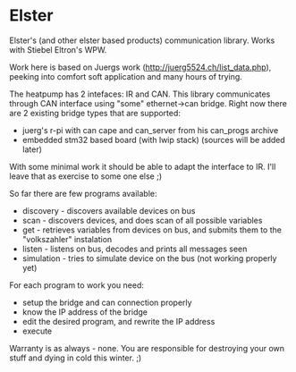 Elster
======

Elster's (and other elster based products) communication library. Works with Stiebel Eltron's WPW. 

Work here is based on Juergs work (http://juerg5524.ch/list_data.php), peeking into comfort soft application and many hours of trying.

The heatpump has 2 intefaces: IR and CAN. This library communicates through CAN interface using "some" ethernet->can bridge. Right now there are 2 existing bridge types that are supported:
- juerg's r-pi with can cape and can_server from his can_progs archive
- embedded stm32 based board (with lwip stack) (sources will be added later)

With some minimal work it should be able to adapt the interface to IR. I'll leave that as exercise to some one else ;)

So far there are few programs available:
- discovery - discovers available devices on bus
- scan - discovers devices, and does scan of all possible variables
- get - retrieves variables from devices on bus, and submits them to the "volkszahler" instalation
- listen - listens on bus, decodes and prints all messages seen
- simulation - tries to simulate device on the bus (not working properly yet)

For each program to work you need:
- setup the bridge and can connection properly
- know the IP address of the bridge
- edit the desired program, and rewrite the IP address
- execute

Warranty is as always - none. You are responsible for destroying your own stuff and dying in cold this winter. ;)


